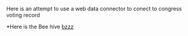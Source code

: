 Here is an attempt to use a web data connector to conect to congress voting record


*Here is the Bee hive [bzzz](https://theowlseye.github.io/Congress/CongressWDC.html)
